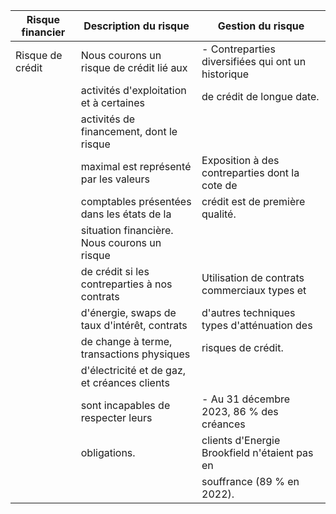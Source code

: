 | Risque financier | Description du risque                         | Gestion du risque                                  |
|------------------|-----------------------------------------------|----------------------------------------------------|
| Risque de crédit | Nous courons un risque de crédit lié aux      | - Contreparties diversifiées qui ont un historique |
|                  | activités d'exploitation et à certaines       | de crédit de longue date.                          |
|                  | activités de financement, dont le risque      |                                                    |
|                  | maximal est représenté par les valeurs        | Exposition à des contreparties dont la cote de     |
|                  | comptables présentées dans les états de la    | crédit est de première qualité.                    |
|                  | situation financière. Nous courons un risque  |                                                    |
|                  | de crédit si les contreparties à nos contrats | Utilisation de contrats commerciaux types et       |
|                  | d'énergie, swaps de taux d'intérêt, contrats  | d'autres techniques types d'atténuation des        |
|                  | de change à terme, transactions physiques     | risques de crédit.                                 |
|                  | d'électricité et de gaz, et créances clients  |                                                    |
|                  | sont incapables de respecter leurs            | - Au 31 décembre 2023, 86 % des créances           |
|                  | obligations.                                  | clients d'Energie Brookfield n'étaient pas en      |
|                  |                                               | souffrance (89 % en 2022).                         |